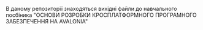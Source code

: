 В даному репозиторії знаходяться вихідні файли до навчального посбіника "ОСНОВИ РОЗРОБКИ КРОСПЛАТФОРМНОГО ПРОГРАМНОГО ЗАБЕЗПЕЧЕННЯ НА AVALONIA"
